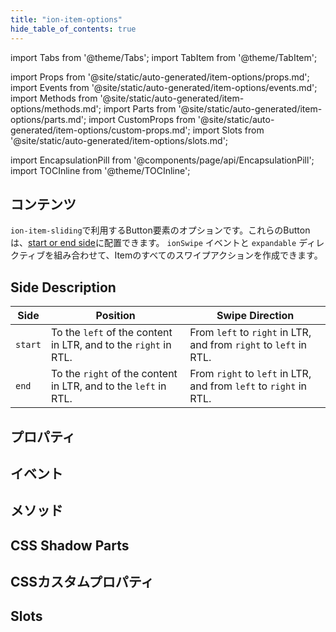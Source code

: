 ```yaml
---
title: "ion-item-options"
hide_table_of_contents: true
---
```

import Tabs from '@theme/Tabs';
import TabItem from '@theme/TabItem';

import Props from '@site/static/auto-generated/item-options/props.md';
import Events from '@site/static/auto-generated/item-options/events.md';
import Methods from '@site/static/auto-generated/item-options/methods.md';
import Parts from '@site/static/auto-generated/item-options/parts.md';
import CustomProps from '@site/static/auto-generated/item-options/custom-props.md';
import Slots from '@site/static/auto-generated/item-options/slots.md';

<head>
  <title>ion-item-options: Option Button Components for Ionic Apps</title>
  <meta name="description" content="ion-item-optionsはion-item-slidingのためのものです。このオプションボタンは、開始側と終了側のどちらにも配置することができます。Ionicアプリでの使用については、こちらをご覧ください。" />
</head>

import EncapsulationPill from '@components/page/api/EncapsulationPill';
import TOCInline from '@theme/TOCInline';



<h2 className="table-of-contents__title">コンテンツ</h2>

<TOCInline
  toc={toc}
  maxHeadingLevel={2}
/>



`ion-item-sliding`で利用するButton要素のオプションです。これらのButtonは、[start or end side](#side-description)に配置できます。
`ionSwipe` イベントと `expandable` ディレクティブを組み合わせて、Itemのすべてのスワイプアクションを作成できます。


## Side Description

| Side    | Position                                                        | Swipe Direction                                                   |
|---------|-----------------------------------------------------------------|-------------------------------------------------------------------|
| `start` | To the `left` of the content in LTR, and to the `right` in RTL. | From `left` to `right` in LTR, and from `right` to `left` in RTL. |
| `end`   | To the `right` of the content in LTR, and to the `left` in RTL. | From `right` to `left` in LTR, and from `left` to `right` in RTL. |




## プロパティ
<Props />

## イベント
<Events />

## メソッド
<Methods />

## CSS Shadow Parts
<Parts />

## CSSカスタムプロパティ
<CustomProps />

## Slots
<Slots />
